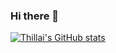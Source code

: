### Hi there 👋

<!--
**Thillai22/Thillai22** is a ✨ _special_ ✨ repository because its `README.md` (this file) appears on your GitHub profile.

Here are some ideas to get you started:

- 🔭 I’m currently working on ...
- 🌱 I’m currently learning ...
- 👯 I’m looking to collaborate on ...
- 🤔 I’m looking for help with ...
- 💬 Ask me about ...
- 📫 How to reach me: ...
- 😄 Pronouns: ...
- ⚡ Fun fact: ...
-->

[![Thillai's GitHub stats](https://github-readme-stats.vercel.app/api?username=Thillai22)](https://github.com/anuraghazra/github-readme-stats)
